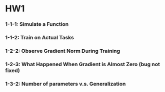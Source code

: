 # HW1
### 1-1-1: Simulate a Function
### 1-1-2: Train on Actual Tasks
### 1-2-2: Observe Gradient Norm During Training
### 1-2-3: What Happened When Gradient is Almost Zero (bug not fixed)
### 1-3-2: Number of parameters v.s. Generalization
